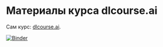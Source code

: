 # Материалы курса dlcourse.ai

Сам курс: [dlcourse.ai](http://dlcourse.ai).

[![Binder](https://mybinder.org/badge_logo.svg)](https://mybinder.org/v2/gh/akagitsune/dlcourse_ai/master)
